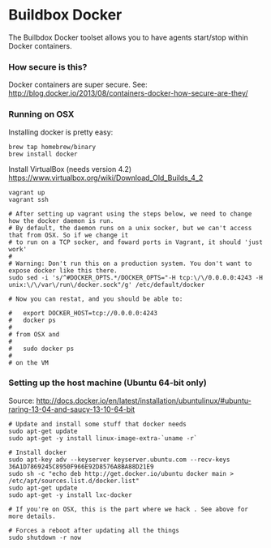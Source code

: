 # Buildbox Docker

The Builbdox Docker toolset allows you to have agents start/stop within Docker containers.

### How secure is this?

Docker containers are super secure. See: http://blog.docker.io/2013/08/containers-docker-how-secure-are-they/

### Running on OSX

Installing docker is pretty easy:

```
brew tap homebrew/binary
brew install docker
```

Install VirtualBox (needs version 4.2) https://www.virtualbox.org/wiki/Download_Old_Builds_4_2

```
vagrant up
vagrant ssh

# After setting up vagrant using the steps below, we need to change how the docker daemon is run.
# By default, the daemon runs on a unix socker, but we can't access that from OSX. So if we change it
# to run on a TCP socker, and foward ports in Vagrant, it should 'just work'
#
# Warning: Don't run this on a production system. You don't want to expose docker like this there.
sudo sed -i 's/^#DOCKER_OPTS.*/DOCKER_OPTS="-H tcp:\/\/0.0.0.0:4243 -H unix:\/\/var\/run\/docker.sock"/g' /etc/default/docker

# Now you can restat, and you should be able to:

#   export DOCKER_HOST=tcp://0.0.0.0:4243
#   docker ps
#
# from OSX and
#
#   sudo docker ps
#
# on the VM
```

### Setting up the host machine (Ubuntu 64-bit only)

Source: http://docs.docker.io/en/latest/installation/ubuntulinux/#ubuntu-raring-13-04-and-saucy-13-10-64-bit

```
# Update and install some stuff that docker needs
sudo apt-get update
sudo apt-get -y install linux-image-extra-`uname -r`

# Install docker
sudo apt-key adv --keyserver keyserver.ubuntu.com --recv-keys 36A1D7869245C8950F966E92D8576A8BA88D21E9
sudo sh -c "echo deb http://get.docker.io/ubuntu docker main > /etc/apt/sources.list.d/docker.list"
sudo apt-get update
sudo apt-get -y install lxc-docker

# If you're on OSX, this is the part where we hack . See above for more details.

# Forces a reboot after updating all the things
sudo shutdown -r now
```
